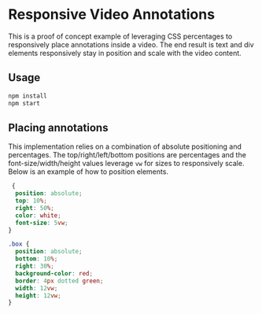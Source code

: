 # Responsive Video Annotations

This is a proof of concept example of leveraging CSS percentages to responsively place annotations inside a video. The end result is text and div elements responsively stay in position and scale with the video content.

## Usage

```bash
npm install
npm start
```

## Placing annotations

This implementation relies on a combination of absolute positioning and percentages. The top/right/left/bottom positions are percentages and the font-size/width/height values leverage `vw` for sizes to responsively scale. Below is an example of how to position elements.

```css
 {
  position: absolute;
  top: 10%;
  right: 50%;
  color: white;
  font-size: 5vw;
}

.box {
  position: absolute;
  bottom: 10%;
  right: 30%;
  background-color: red;
  border: 4px dotted green;
  width: 12vw;
  height: 12vw;
}
```
